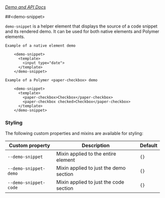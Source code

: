
<!---

This README is automatically generated from the comments in these files:
demo-snippet.html

Edit those files, and our readme bot will duplicate them over here!
Edit this file, and the bot will squash your changes :)

-->

_[Demo and API Docs](https://elements.polymer-project.org/elements/iron-demo-helpers)_


##&lt;demo-snippet&gt;


`demo-snippet` is a helper element that displays the source of a code snippet and
its rendered demo. It can be used for both native elements and
Polymer elements.

    Example of a native element demo

        <demo-snippet>
          <template>
            <input type="date">
          </template>
        </demo-snippet>

    Example of a Polymer <paper-checkbox> demo

        <demo-snippet>
          <template>
            <paper-checkbox>Checkbox</paper-checkbox>
            <paper-checkbox checked>Checkbox</paper-checkbox>
          </template>
        </demo-snippet>

### Styling

The following custom properties and mixins are available for styling:

Custom property | Description | Default
----------------|-------------|----------
`--demo-snippet` | Mixin applied to the entire element | `{}`
`--demo-snippet-demo` | Mixin applied to just the demo section | `{}`
`--demo-snippet-code` | Mixin applied to just the code section | `{}`


